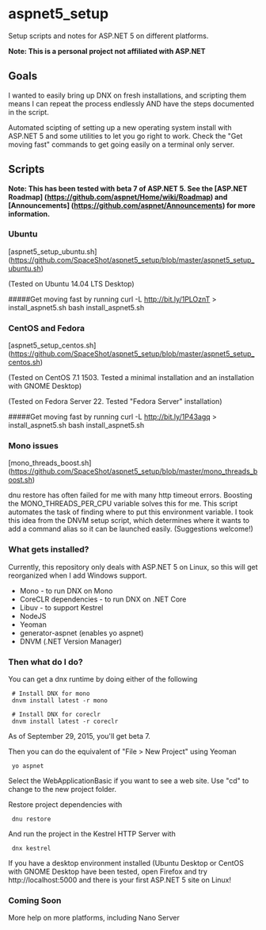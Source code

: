 # aspnet5_setup
Setup scripts and notes for ASP.NET 5 on different platforms.

__Note: This is a personal project not affiliated with ASP.NET__

## Goals
I wanted to easily bring up DNX on fresh installations, and scripting them means I can repeat the process endlessly AND have the steps documented in the script.

Automated scipting of setting up a new operating system install with ASP.NET 5 and some utilities to let you go right to work.
Check the "Get moving fast" commands to get going easily on a terminal only server.

## Scripts

**Note: This has been tested with beta 7 of ASP.NET 5.  See the [ASP.NET Roadmap] (https://github.com/aspnet/Home/wiki/Roadmap) and [Announcements] (https://github.com/aspnet/Announcements) for more information.**

### Ubuntu 
[aspnet5_setup_ubuntu.sh] (https://github.com/SpaceShot/aspnet5_setup/blob/master/aspnet5_setup_ubuntu.sh)

(Tested on Ubuntu 14.04 LTS Desktop)

#####Get moving fast by running
     curl -L http://bit.ly/1PLOznT > install_aspnet5.sh
     bash install_aspnet5.sh

### CentOS and Fedora
[aspnet5_setup_centos.sh] (https://github.com/SpaceShot/aspnet5_setup/blob/master/aspnet5_setup_centos.sh)

(Tested on CentOS 7.1 1503.  Tested a minimal installation and an installation with GNOME Desktop)

(Tested on Fedora Server 22.  Tested "Fedora Server" installation)

#####Get moving fast by running
     curl -L http://bit.ly/1P43agq > install_aspnet5.sh
     bash install_aspnet5.sh

### Mono issues
[mono_threads_boost.sh] (https://github.com/SpaceShot/aspnet5_setup/blob/master/mono_threads_boost.sh)

dnu restore has often failed for me with many http timeout errors.  Boosting the MONO_THREADS_PER_CPU variable solves this for me.  This script automates the task of finding where to put this environment variable.  I took this idea from the DNVM setup script, which determines where it wants to add a command alias so it can be launched easily.  (Suggestions welcome!)

### What gets installed?
Currently, this repository only deals with ASP.NET 5 on Linux, so this will get reorganized when I add Windows support.

* Mono - to run DNX on Mono
* CoreCLR dependencies - to run DNX on .NET Core
* Libuv - to support Kestrel
* NodeJS
* Yeoman
* generator-aspnet (enables yo aspnet)
* DNVM (.NET Version Manager)

### Then what do I do?
You can get a dnx runtime by doing either of the following

     # Install DNX for mono
     dnvm install latest -r mono

     # Install DNX for coreclr
     dnvm install latest -r coreclr

As of September 29, 2015, you'll get beta 7.

Then you can do the equivalent of "File > New Project" using Yeoman

     yo aspnet
     
Select the WebApplicationBasic if you want to see a web site.  Use "cd" to change to the new project folder.

Restore project dependencies with

     dnu restore
     
And run the project in the Kestrel HTTP Server with

     dnx kestrel
     
If you have a desktop environment installed (Ubuntu Desktop or CentOS with GNOME Desktop have been tested, open Firefox and try http://localhost:5000 and there is your first ASP.NET 5 site on Linux!

### Coming Soon
More help on more platforms, including Nano Server

